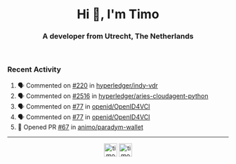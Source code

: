 <h1 align="center">Hi 👋, I'm Timo</h1>
<h3 align="center">A developer from Utrecht, The Netherlands</h3>
<br/>
<!-- https://github.com/rahuldkjain/github-profile-readme-generator --!>

<!--  <p align="left"><img src="https://github-readme-stats.vercel.app/api?username=timoglastra&show_icons=true&count_private=true&" alt="timoglastra" /></p> --!>

<!--
Github language stats
<p align="left"><img src="https://github-readme-stats.vercel.app/api/top-langs/?username=timoglastra&layout=compact" alt="timoglastra" /><p>
-->

<!-- Codestats language stats -->
<!-- <p align="left"><img src="https://codestats-readme.vercel.app/api/top-langs/?username=timoglastra&layout=compact&language_count=12" alt="timoglastra" /><p>    --!>
  
<h3>Recent Activity</h3>

<!--START_SECTION:activity-->
1. 🗣 Commented on [#220](https://github.com/hyperledger/indy-vdr/issues/220#issuecomment-1734874857) in [hyperledger/indy-vdr](https://github.com/hyperledger/indy-vdr)
2. 🗣 Commented on [#2516](https://github.com/hyperledger/aries-cloudagent-python/pull/2516#issuecomment-1734874208) in [hyperledger/aries-cloudagent-python](https://github.com/hyperledger/aries-cloudagent-python)
3. 🗣 Commented on [#77](https://github.com/openid/OpenID4VCI/issues/77#issuecomment-1734442821) in [openid/OpenID4VCI](https://github.com/openid/OpenID4VCI)
4. 🗣 Commented on [#77](https://github.com/openid/OpenID4VCI/issues/77#issuecomment-1734440783) in [openid/OpenID4VCI](https://github.com/openid/OpenID4VCI)
5. 💪 Opened PR [#67](https://github.com/animo/paradym-wallet/pull/67) in [animo/paradym-wallet](https://github.com/animo/paradym-wallet)
<!--END_SECTION:activity-->

---

<p align="center">
<a href="https://twitter.com/timoglastra" target="blank"><img align="center" src="https://cdn.jsdelivr.net/npm/simple-icons@3.0.1/icons/twitter.svg" alt="timoglastra" height="30" width="30" /></a>
<a href="https://linkedin.com/in/timoglastra" target="blank"><img align="center" src="https://cdn.jsdelivr.net/npm/simple-icons@3.0.1/icons/linkedin.svg" alt="timoglastra" height="30" width="30" /></a>
</p>



